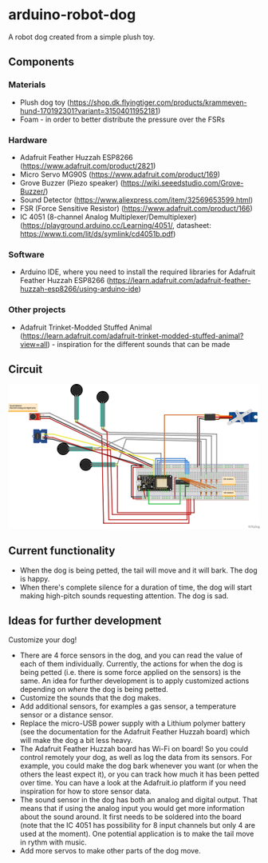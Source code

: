 # arduino-robot-dog

A robot dog created from a simple plush toy. 

## Components

### Materials

* Plush dog toy (https://shop.dk.flyingtiger.com/products/krammeven-hund-170192301?variant=31504011952181)
* Foam - in order to better distribute the pressure over the FSRs

### Hardware

* Adafruit Feather Huzzah ESP8266 (https://www.adafruit.com/product/2821)
* Micro Servo MG90S (https://www.adafruit.com/product/169)
* Grove Buzzer (Piezo speaker) (https://wiki.seeedstudio.com/Grove-Buzzer/)
* Sound Detector (https://www.aliexpress.com/item/32569653599.html)
* FSR (Force Sensitive Resistor) (https://www.adafruit.com/product/166)
* IC 4051 (8-channel Analog Multiplexer/Demultiplexer) (https://playground.arduino.cc/Learning/4051/, datasheet: https://www.ti.com/lit/ds/symlink/cd4051b.pdf)

### Software

* Arduino IDE, where you need to install the required libraries for Adafruit Feather Huzzah ESP8266 (https://learn.adafruit.com/adafruit-feather-huzzah-esp8266/using-arduino-ide)

### Other projects

* Adafruit Trinket-Modded Stuffed Animal (https://learn.adafruit.com/adafruit-trinket-modded-stuffed-animal?view=all) - inspiration for the different sounds that can be made

## Circuit

![Schematics](robot_dog_schematics_bb.png?raw=true "Schematics")

## Current functionality

* When the dog is being petted, the tail will move and it will bark. The dog is happy. 
* When there's complete silence for a duration of time, the dog will start making high-pitch sounds requesting attention. The dog is sad.

## Ideas for further development

Customize your dog!

* There are 4 force sensors in the dog, and you can read the value of each of them individually. Currently, the actions for when the dog is being petted (i.e. there is some force applied on the sensors) is the same. An idea for further development is to apply customized actions depending on *where* the dog is being petted. 
* Customize the sounds that the dog makes.
* Add additional sensors, for examples a gas sensor, a temperature sensor or a distance sensor. 
* Replace the micro-USB power supply with a Lithium polymer battery (see the documentation for the Adafruit Feather Huzzah board) which will make the dog a bit less heavy. 
* The Adafruit Feather Huzzah board has Wi-Fi on board! So you could control remotely your dog, as well as log the data from its sensors. For example, you could make the dog bark whenever you want (or when the others the least expect it), or you can track how much it has been petted over time. You can have a look at the Adafruit.io platform if you need inspiration for how to store sensor data. 
* The sound sensor in the dog has both an analog and digital output. That means that if using the analog input you would get more information about the sound around. It first needs to be soldered into the board (note that the IC 4051 has possibility for 8 input channels but only 4 are used at the moment). One potential application is to make the tail move in rythm with music. 
* Add more servos to make other parts of the dog move. 
